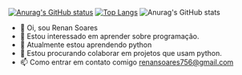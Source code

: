 [![Anurag's GitHub status](https://github-readme-status.vercel.app/api?username=renandev21)](https://github.com/anuraghazra/github-readme-stats)
[![Top Langs](https://github-readme-stats.vercel.app/api/top-langs/?username=renandev21)](https://github.com/anuraghazra/github-readme-stats)
![Anurag's GitHub stats](https://github-readme-stats.vercel.app/api?username=anuraghazra&hide=contribs,prs)


- 👋 Oi, sou Renan Soares
- 👀 Estou interessado em aprender sobre programação.
- 🌱 Atualmente estou aprendendo python
- 💞️ Estou procurando colaborar em projetos que usam python.
- 📫 Como entrar em contato comigo renansoares756@gmail.com


